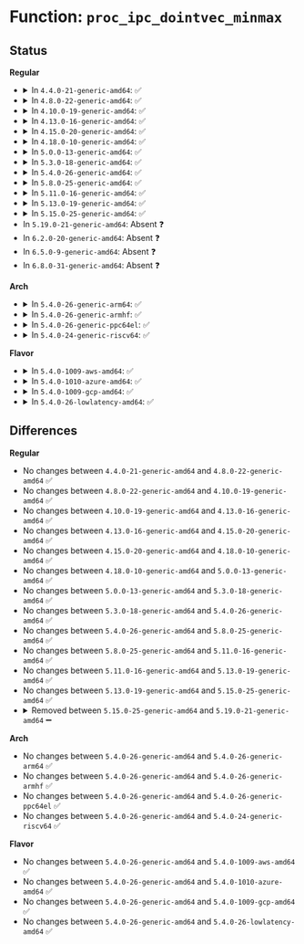 # Function: <code>proc_ipc_dointvec_minmax</code>

## Status
<b>Regular</b>
<ul>
<li>
<details>
<summary>In <code>4.4.0-21-generic-amd64</code>: ✅</summary>

```c
int proc_ipc_dointvec_minmax(struct ctl_table * table, int write, void * buffer, size_t * lenp, loff_t * ppos)
```

```json
{
  "name": "proc_ipc_dointvec_minmax",
  "collision_type": "Unique Static",
  "inline_type": "No",
  "funcs": [
    {
      "addr": 18446744071582169712,
      "name": "proc_ipc_dointvec_minmax",
      "external": false,
      "loc": "ipc/ipc_sysctl.c:41",
      "file": "ipc/ipc_sysctl.c",
      "inline": "seen, unknown",
      "caller_inline": [],
      "caller_func": [
        "ipc/ipc_sysctl.c:proc_ipc_dointvec_minmax_orphans"
      ]
    }
  ],
  "symbols": [
    {
      "addr": 18446744071582169712,
      "name": "proc_ipc_dointvec_minmax",
      "section": ".text",
      "bind": "STB_LOCAL",
      "size": 152
    }
  ]
}
```
</details>
</li>
<li>
<details>
<summary>In <code>4.8.0-22-generic-amd64</code>: ✅</summary>

```c
int proc_ipc_dointvec_minmax(struct ctl_table * table, int write, void * buffer, size_t * lenp, loff_t * ppos)
```

```json
{
  "name": "proc_ipc_dointvec_minmax",
  "collision_type": "Unique Static",
  "inline_type": "No",
  "funcs": [
    {
      "addr": 18446744071582385920,
      "name": "proc_ipc_dointvec_minmax",
      "external": false,
      "loc": "ipc/ipc_sysctl.c:41",
      "file": "ipc/ipc_sysctl.c",
      "inline": "seen, unknown",
      "caller_inline": [],
      "caller_func": [
        "ipc/ipc_sysctl.c:proc_ipc_dointvec_minmax_orphans"
      ]
    }
  ],
  "symbols": [
    {
      "addr": 18446744071582385920,
      "name": "proc_ipc_dointvec_minmax",
      "section": ".text",
      "bind": "STB_LOCAL",
      "size": 152
    }
  ]
}
```
</details>
</li>
<li>
<details>
<summary>In <code>4.10.0-19-generic-amd64</code>: ✅</summary>

```c
int proc_ipc_dointvec_minmax(struct ctl_table * table, int write, void * buffer, size_t * lenp, loff_t * ppos)
```

```json
{
  "name": "proc_ipc_dointvec_minmax",
  "collision_type": "Unique Static",
  "inline_type": "No",
  "funcs": [
    {
      "addr": 18446744071582478112,
      "name": "proc_ipc_dointvec_minmax",
      "external": false,
      "loc": "ipc/ipc_sysctl.c:41",
      "file": "ipc/ipc_sysctl.c",
      "inline": "seen, unknown",
      "caller_inline": [],
      "caller_func": [
        "ipc/ipc_sysctl.c:proc_ipc_dointvec_minmax_orphans"
      ]
    }
  ],
  "symbols": [
    {
      "addr": 18446744071582478112,
      "name": "proc_ipc_dointvec_minmax",
      "section": ".text",
      "bind": "STB_LOCAL",
      "size": 152
    }
  ]
}
```
</details>
</li>
<li>
<details>
<summary>In <code>4.13.0-16-generic-amd64</code>: ✅</summary>

```c
int proc_ipc_dointvec_minmax(struct ctl_table * table, int write, void * buffer, size_t * lenp, loff_t * ppos)
```

```json
{
  "name": "proc_ipc_dointvec_minmax",
  "collision_type": "Unique Static",
  "inline_type": "No",
  "funcs": [
    {
      "addr": 18446744071582558896,
      "name": "proc_ipc_dointvec_minmax",
      "external": false,
      "loc": "ipc/ipc_sysctl.c:41",
      "file": "ipc/ipc_sysctl.c",
      "inline": "seen, unknown",
      "caller_inline": [],
      "caller_func": [
        "ipc/ipc_sysctl.c:proc_ipc_dointvec_minmax_orphans"
      ]
    }
  ],
  "symbols": [
    {
      "addr": 18446744071582558896,
      "name": "proc_ipc_dointvec_minmax",
      "section": ".text",
      "bind": "STB_LOCAL",
      "size": 152
    }
  ]
}
```
</details>
</li>
<li>
<details>
<summary>In <code>4.15.0-20-generic-amd64</code>: ✅</summary>

```c
int proc_ipc_dointvec_minmax(struct ctl_table * table, int write, void * buffer, size_t * lenp, loff_t * ppos)
```

```json
{
  "name": "proc_ipc_dointvec_minmax",
  "collision_type": "Unique Static",
  "inline_type": "No",
  "funcs": [
    {
      "addr": 18446744071582711408,
      "name": "proc_ipc_dointvec_minmax",
      "external": false,
      "loc": "ipc/ipc_sysctl.c:41",
      "file": "ipc/ipc_sysctl.c",
      "inline": "seen, unknown",
      "caller_inline": [],
      "caller_func": [
        "ipc/ipc_sysctl.c:proc_ipc_dointvec_minmax_orphans"
      ]
    }
  ],
  "symbols": [
    {
      "addr": 18446744071582711408,
      "name": "proc_ipc_dointvec_minmax",
      "section": ".text",
      "bind": "STB_LOCAL",
      "size": 152
    }
  ]
}
```
</details>
</li>
<li>
<details>
<summary>In <code>4.18.0-10-generic-amd64</code>: ✅</summary>

```c
int proc_ipc_dointvec_minmax(struct ctl_table * table, int write, void * buffer, size_t * lenp, loff_t * ppos)
```

```json
{
  "name": "proc_ipc_dointvec_minmax",
  "collision_type": "Unique Static",
  "inline_type": "No",
  "funcs": [
    {
      "addr": 18446744071582908384,
      "name": "proc_ipc_dointvec_minmax",
      "external": false,
      "loc": "ipc/ipc_sysctl.c:41",
      "file": "ipc/ipc_sysctl.c",
      "inline": "seen, unknown",
      "caller_inline": [],
      "caller_func": [
        "ipc/ipc_sysctl.c:proc_ipc_dointvec_minmax_orphans"
      ]
    }
  ],
  "symbols": [
    {
      "addr": 18446744071582908384,
      "name": "proc_ipc_dointvec_minmax",
      "section": ".text",
      "bind": "STB_LOCAL",
      "size": 152
    }
  ]
}
```
</details>
</li>
<li>
<details>
<summary>In <code>5.0.0-13-generic-amd64</code>: ✅</summary>

```c
int proc_ipc_dointvec_minmax(struct ctl_table * table, int write, void * buffer, size_t * lenp, loff_t * ppos)
```

```json
{
  "name": "proc_ipc_dointvec_minmax",
  "collision_type": "Unique Static",
  "inline_type": "No",
  "funcs": [
    {
      "addr": 18446744071583017104,
      "name": "proc_ipc_dointvec_minmax",
      "external": false,
      "loc": "ipc/ipc_sysctl.c:41",
      "file": "ipc/ipc_sysctl.c",
      "inline": "seen, unknown",
      "caller_inline": [],
      "caller_func": [
        "ipc/ipc_sysctl.c:proc_ipc_dointvec_minmax_orphans"
      ]
    }
  ],
  "symbols": [
    {
      "addr": 18446744071583017104,
      "name": "proc_ipc_dointvec_minmax",
      "section": ".text",
      "bind": "STB_LOCAL",
      "size": 152
    }
  ]
}
```
</details>
</li>
<li>
<details>
<summary>In <code>5.3.0-18-generic-amd64</code>: ✅</summary>

```c
int proc_ipc_dointvec_minmax(struct ctl_table * table, int write, void * buffer, size_t * lenp, loff_t * ppos)
```

```json
{
  "name": "proc_ipc_dointvec_minmax",
  "collision_type": "Unique Static",
  "inline_type": "No",
  "funcs": [
    {
      "addr": 18446744071583198320,
      "name": "proc_ipc_dointvec_minmax",
      "external": false,
      "loc": "ipc/ipc_sysctl.c:37",
      "file": "ipc/ipc_sysctl.c",
      "inline": "seen, unknown",
      "caller_inline": [],
      "caller_func": [
        "ipc/ipc_sysctl.c:proc_ipc_dointvec_minmax_orphans"
      ]
    }
  ],
  "symbols": [
    {
      "addr": 18446744071583198320,
      "name": "proc_ipc_dointvec_minmax",
      "section": ".text",
      "bind": "STB_LOCAL",
      "size": 152
    }
  ]
}
```
</details>
</li>
<li>
<details>
<summary>In <code>5.4.0-26-generic-amd64</code>: ✅</summary>

```c
int proc_ipc_dointvec_minmax(struct ctl_table * table, int write, void * buffer, size_t * lenp, loff_t * ppos)
```

```json
{
  "name": "proc_ipc_dointvec_minmax",
  "collision_type": "Unique Static",
  "inline_type": "No",
  "funcs": [
    {
      "addr": 18446744071583304112,
      "name": "proc_ipc_dointvec_minmax",
      "external": false,
      "loc": "ipc/ipc_sysctl.c:37",
      "file": "ipc/ipc_sysctl.c",
      "inline": "seen, unknown",
      "caller_inline": [],
      "caller_func": [
        "ipc/ipc_sysctl.c:proc_ipc_dointvec_minmax_orphans"
      ]
    }
  ],
  "symbols": [
    {
      "addr": 18446744071583304112,
      "name": "proc_ipc_dointvec_minmax",
      "section": ".text",
      "bind": "STB_LOCAL",
      "size": 152
    }
  ]
}
```
</details>
</li>
<li>
<details>
<summary>In <code>5.8.0-25-generic-amd64</code>: ✅</summary>

```c
int proc_ipc_dointvec_minmax(struct ctl_table * table, int write, void * buffer, size_t * lenp, loff_t * ppos)
```

```json
{
  "name": "proc_ipc_dointvec_minmax",
  "collision_type": "Unique Static",
  "inline_type": "No",
  "funcs": [
    {
      "addr": 18446744071583635312,
      "name": "proc_ipc_dointvec_minmax",
      "external": false,
      "loc": "ipc/ipc_sysctl.c:37",
      "file": "ipc/ipc_sysctl.c",
      "inline": "seen, unknown",
      "caller_inline": [],
      "caller_func": [
        "ipc/ipc_sysctl.c:proc_ipc_dointvec_minmax_orphans"
      ]
    }
  ],
  "symbols": [
    {
      "addr": 18446744071583635312,
      "name": "proc_ipc_dointvec_minmax",
      "section": ".text",
      "bind": "STB_LOCAL",
      "size": 150
    }
  ]
}
```
</details>
</li>
<li>
<details>
<summary>In <code>5.11.0-16-generic-amd64</code>: ✅</summary>

```c
int proc_ipc_dointvec_minmax(struct ctl_table * table, int write, void * buffer, size_t * lenp, loff_t * ppos)
```

```json
{
  "name": "proc_ipc_dointvec_minmax",
  "collision_type": "Unique Static",
  "inline_type": "No",
  "funcs": [
    {
      "addr": 18446744071583756208,
      "name": "proc_ipc_dointvec_minmax",
      "external": false,
      "loc": "ipc/ipc_sysctl.c:37",
      "file": "ipc/ipc_sysctl.c",
      "inline": "seen, unknown",
      "caller_inline": [],
      "caller_func": [
        "ipc/ipc_sysctl.c:proc_ipc_dointvec_minmax_orphans"
      ]
    }
  ],
  "symbols": [
    {
      "addr": 18446744071583756208,
      "name": "proc_ipc_dointvec_minmax",
      "section": ".text",
      "bind": "STB_LOCAL",
      "size": 150
    }
  ]
}
```
</details>
</li>
<li>
<details>
<summary>In <code>5.13.0-19-generic-amd64</code>: ✅</summary>

```c
int proc_ipc_dointvec_minmax(struct ctl_table * table, int write, void * buffer, size_t * lenp, loff_t * ppos)
```

```json
{
  "name": "proc_ipc_dointvec_minmax",
  "collision_type": "Unique Static",
  "inline_type": "No",
  "funcs": [
    {
      "addr": 18446744071583780336,
      "name": "proc_ipc_dointvec_minmax",
      "external": false,
      "loc": "ipc/ipc_sysctl.c:37",
      "file": "ipc/ipc_sysctl.c",
      "inline": "seen, unknown",
      "caller_inline": [],
      "caller_func": [
        "ipc/ipc_sysctl.c:proc_ipc_dointvec_minmax_orphans"
      ]
    }
  ],
  "symbols": [
    {
      "addr": 18446744071583780336,
      "name": "proc_ipc_dointvec_minmax",
      "section": ".text",
      "bind": "STB_LOCAL",
      "size": 160
    }
  ]
}
```
</details>
</li>
<li>
<details>
<summary>In <code>5.15.0-25-generic-amd64</code>: ✅</summary>

```c
int proc_ipc_dointvec_minmax(struct ctl_table * table, int write, void * buffer, size_t * lenp, loff_t * ppos)
```

```json
{
  "name": "proc_ipc_dointvec_minmax",
  "collision_type": "Unique Static",
  "inline_type": "No",
  "funcs": [
    {
      "addr": 18446744071584142336,
      "name": "proc_ipc_dointvec_minmax",
      "external": false,
      "loc": "ipc/ipc_sysctl.c:37",
      "file": "ipc/ipc_sysctl.c",
      "inline": "seen, unknown",
      "caller_inline": [],
      "caller_func": [
        "ipc/ipc_sysctl.c:proc_ipc_dointvec_minmax_orphans"
      ]
    }
  ],
  "symbols": [
    {
      "addr": 18446744071584142336,
      "name": "proc_ipc_dointvec_minmax",
      "section": ".text",
      "bind": "STB_LOCAL",
      "size": 160
    }
  ]
}
```
</details>
</li>
<li>
In <code>5.19.0-21-generic-amd64</code>: Absent ❓
</li>
<li>
In <code>6.2.0-20-generic-amd64</code>: Absent ❓
</li>
<li>
In <code>6.5.0-9-generic-amd64</code>: Absent ❓
</li>
<li>
In <code>6.8.0-31-generic-amd64</code>: Absent ❓
</li>
</ul>
<b>Arch</b>
<ul>
<li>
<details>
<summary>In <code>5.4.0-26-generic-arm64</code>: ✅</summary>

```c
int proc_ipc_dointvec_minmax(struct ctl_table * table, int write, void * buffer, size_t * lenp, loff_t * ppos)
```

```json
{
  "name": "proc_ipc_dointvec_minmax",
  "collision_type": "Unique Static",
  "inline_type": "No",
  "funcs": [
    {
      "addr": 18446603336495042384,
      "name": "proc_ipc_dointvec_minmax",
      "external": false,
      "loc": "ipc/ipc_sysctl.c:37",
      "file": "ipc/ipc_sysctl.c",
      "inline": "seen, unknown",
      "caller_inline": [],
      "caller_func": [
        "ipc/ipc_sysctl.c:proc_ipc_dointvec_minmax_orphans"
      ]
    }
  ],
  "symbols": [
    {
      "addr": 18446603336495042384,
      "name": "proc_ipc_dointvec_minmax",
      "section": ".text",
      "bind": "STB_LOCAL",
      "size": 196
    }
  ]
}
```
</details>
</li>
<li>
<details>
<summary>In <code>5.4.0-26-generic-armhf</code>: ✅</summary>

```c
int proc_ipc_dointvec_minmax(struct ctl_table * table, int write, void * buffer, size_t * lenp, loff_t * ppos)
```

```json
{
  "name": "proc_ipc_dointvec_minmax",
  "collision_type": "Unique Static",
  "inline_type": "No",
  "funcs": [
    {
      "addr": 3228443600,
      "name": "proc_ipc_dointvec_minmax",
      "external": false,
      "loc": "ipc/ipc_sysctl.c:37",
      "file": "ipc/ipc_sysctl.c",
      "inline": "seen, unknown",
      "caller_inline": [],
      "caller_func": [
        "ipc/ipc_sysctl.c:proc_ipc_dointvec_minmax_orphans"
      ]
    }
  ],
  "symbols": [
    {
      "addr": 3228443600,
      "name": "proc_ipc_dointvec_minmax",
      "section": ".text",
      "bind": "STB_LOCAL",
      "size": 232
    }
  ]
}
```
</details>
</li>
<li>
<details>
<summary>In <code>5.4.0-26-generic-ppc64el</code>: ✅</summary>

```c
int proc_ipc_dointvec_minmax(struct ctl_table * table, int write, void * buffer, size_t * lenp, loff_t * ppos)
```

```json
{
  "name": "proc_ipc_dointvec_minmax",
  "collision_type": "Unique Static",
  "inline_type": "No",
  "funcs": [
    {
      "addr": 13835058055288931584,
      "name": "proc_ipc_dointvec_minmax",
      "external": false,
      "loc": "ipc/ipc_sysctl.c:37",
      "file": "ipc/ipc_sysctl.c",
      "inline": "seen, unknown",
      "caller_inline": [],
      "caller_func": [
        "ipc/ipc_sysctl.c:proc_ipc_dointvec_minmax_orphans"
      ]
    }
  ],
  "symbols": [
    {
      "addr": 13835058055288931584,
      "name": "proc_ipc_dointvec_minmax",
      "section": ".text",
      "bind": "STB_LOCAL",
      "size": 236
    }
  ]
}
```
</details>
</li>
<li>
<details>
<summary>In <code>5.4.0-24-generic-riscv64</code>: ✅</summary>

```c
int proc_ipc_dointvec_minmax(struct ctl_table * table, int write, void * buffer, size_t * lenp, loff_t * ppos)
```

```json
{
  "name": "proc_ipc_dointvec_minmax",
  "collision_type": "Unique Static",
  "inline_type": "No",
  "funcs": [
    {
      "addr": 18446743936274318138,
      "name": "proc_ipc_dointvec_minmax",
      "external": false,
      "loc": "ipc/ipc_sysctl.c:37",
      "file": "ipc/ipc_sysctl.c",
      "inline": "seen, unknown",
      "caller_inline": [],
      "caller_func": [
        "ipc/ipc_sysctl.c:proc_ipc_dointvec_minmax_orphans"
      ]
    }
  ],
  "symbols": [
    {
      "addr": 18446743936274318138,
      "name": "proc_ipc_dointvec_minmax",
      "section": ".text",
      "bind": "STB_LOCAL",
      "size": 118
    }
  ]
}
```
</details>
</li>
</ul>
<b>Flavor</b>
<ul>
<li>
<details>
<summary>In <code>5.4.0-1009-aws-amd64</code>: ✅</summary>

```c
int proc_ipc_dointvec_minmax(struct ctl_table * table, int write, void * buffer, size_t * lenp, loff_t * ppos)
```

```json
{
  "name": "proc_ipc_dointvec_minmax",
  "collision_type": "Unique Static",
  "inline_type": "No",
  "funcs": [
    {
      "addr": 18446744071583272848,
      "name": "proc_ipc_dointvec_minmax",
      "external": false,
      "loc": "ipc/ipc_sysctl.c:37",
      "file": "ipc/ipc_sysctl.c",
      "inline": "seen, unknown",
      "caller_inline": [],
      "caller_func": [
        "ipc/ipc_sysctl.c:proc_ipc_dointvec_minmax_orphans"
      ]
    }
  ],
  "symbols": [
    {
      "addr": 18446744071583272848,
      "name": "proc_ipc_dointvec_minmax",
      "section": ".text",
      "bind": "STB_LOCAL",
      "size": 152
    }
  ]
}
```
</details>
</li>
<li>
<details>
<summary>In <code>5.4.0-1010-azure-amd64</code>: ✅</summary>

```c
int proc_ipc_dointvec_minmax(struct ctl_table * table, int write, void * buffer, size_t * lenp, loff_t * ppos)
```

```json
{
  "name": "proc_ipc_dointvec_minmax",
  "collision_type": "Unique Static",
  "inline_type": "No",
  "funcs": [
    {
      "addr": 18446744071583209984,
      "name": "proc_ipc_dointvec_minmax",
      "external": false,
      "loc": "ipc/ipc_sysctl.c:37",
      "file": "ipc/ipc_sysctl.c",
      "inline": "seen, unknown",
      "caller_inline": [],
      "caller_func": [
        "ipc/ipc_sysctl.c:proc_ipc_dointvec_minmax_orphans"
      ]
    }
  ],
  "symbols": [
    {
      "addr": 18446744071583209984,
      "name": "proc_ipc_dointvec_minmax",
      "section": ".text",
      "bind": "STB_LOCAL",
      "size": 152
    }
  ]
}
```
</details>
</li>
<li>
<details>
<summary>In <code>5.4.0-1009-gcp-amd64</code>: ✅</summary>

```c
int proc_ipc_dointvec_minmax(struct ctl_table * table, int write, void * buffer, size_t * lenp, loff_t * ppos)
```

```json
{
  "name": "proc_ipc_dointvec_minmax",
  "collision_type": "Unique Static",
  "inline_type": "No",
  "funcs": [
    {
      "addr": 18446744071583256880,
      "name": "proc_ipc_dointvec_minmax",
      "external": false,
      "loc": "ipc/ipc_sysctl.c:37",
      "file": "ipc/ipc_sysctl.c",
      "inline": "seen, unknown",
      "caller_inline": [],
      "caller_func": [
        "ipc/ipc_sysctl.c:proc_ipc_dointvec_minmax_orphans"
      ]
    }
  ],
  "symbols": [
    {
      "addr": 18446744071583256880,
      "name": "proc_ipc_dointvec_minmax",
      "section": ".text",
      "bind": "STB_LOCAL",
      "size": 152
    }
  ]
}
```
</details>
</li>
<li>
<details>
<summary>In <code>5.4.0-26-lowlatency-amd64</code>: ✅</summary>

```c
int proc_ipc_dointvec_minmax(struct ctl_table * table, int write, void * buffer, size_t * lenp, loff_t * ppos)
```

```json
{
  "name": "proc_ipc_dointvec_minmax",
  "collision_type": "Unique Static",
  "inline_type": "No",
  "funcs": [
    {
      "addr": 18446744071583351408,
      "name": "proc_ipc_dointvec_minmax",
      "external": false,
      "loc": "ipc/ipc_sysctl.c:37",
      "file": "ipc/ipc_sysctl.c",
      "inline": "seen, unknown",
      "caller_inline": [],
      "caller_func": [
        "ipc/ipc_sysctl.c:proc_ipc_dointvec_minmax_orphans"
      ]
    }
  ],
  "symbols": [
    {
      "addr": 18446744071583351408,
      "name": "proc_ipc_dointvec_minmax",
      "section": ".text",
      "bind": "STB_LOCAL",
      "size": 152
    }
  ]
}
```
</details>
</li>
</ul>

## Differences
<b>Regular</b>
<ul>
<li>
No changes between <code>4.4.0-21-generic-amd64</code> and <code>4.8.0-22-generic-amd64</code> ✅
</li>
<li>
No changes between <code>4.8.0-22-generic-amd64</code> and <code>4.10.0-19-generic-amd64</code> ✅
</li>
<li>
No changes between <code>4.10.0-19-generic-amd64</code> and <code>4.13.0-16-generic-amd64</code> ✅
</li>
<li>
No changes between <code>4.13.0-16-generic-amd64</code> and <code>4.15.0-20-generic-amd64</code> ✅
</li>
<li>
No changes between <code>4.15.0-20-generic-amd64</code> and <code>4.18.0-10-generic-amd64</code> ✅
</li>
<li>
No changes between <code>4.18.0-10-generic-amd64</code> and <code>5.0.0-13-generic-amd64</code> ✅
</li>
<li>
No changes between <code>5.0.0-13-generic-amd64</code> and <code>5.3.0-18-generic-amd64</code> ✅
</li>
<li>
No changes between <code>5.3.0-18-generic-amd64</code> and <code>5.4.0-26-generic-amd64</code> ✅
</li>
<li>
No changes between <code>5.4.0-26-generic-amd64</code> and <code>5.8.0-25-generic-amd64</code> ✅
</li>
<li>
No changes between <code>5.8.0-25-generic-amd64</code> and <code>5.11.0-16-generic-amd64</code> ✅
</li>
<li>
No changes between <code>5.11.0-16-generic-amd64</code> and <code>5.13.0-19-generic-amd64</code> ✅
</li>
<li>
No changes between <code>5.13.0-19-generic-amd64</code> and <code>5.15.0-25-generic-amd64</code> ✅
</li>
<li>
<details>
<summary>Removed between <code>5.15.0-25-generic-amd64</code> and <code>5.19.0-21-generic-amd64</code> ➖</summary>

```c
int proc_ipc_dointvec_minmax(struct ctl_table * table, int write, void * buffer, size_t * lenp, loff_t * ppos)
```
</details>
</li>
</ul>
<b>Arch</b>
<ul>
<li>
No changes between <code>5.4.0-26-generic-amd64</code> and <code>5.4.0-26-generic-arm64</code> ✅
</li>
<li>
No changes between <code>5.4.0-26-generic-amd64</code> and <code>5.4.0-26-generic-armhf</code> ✅
</li>
<li>
No changes between <code>5.4.0-26-generic-amd64</code> and <code>5.4.0-26-generic-ppc64el</code> ✅
</li>
<li>
No changes between <code>5.4.0-26-generic-amd64</code> and <code>5.4.0-24-generic-riscv64</code> ✅
</li>
</ul>
<b>Flavor</b>
<ul>
<li>
No changes between <code>5.4.0-26-generic-amd64</code> and <code>5.4.0-1009-aws-amd64</code> ✅
</li>
<li>
No changes between <code>5.4.0-26-generic-amd64</code> and <code>5.4.0-1010-azure-amd64</code> ✅
</li>
<li>
No changes between <code>5.4.0-26-generic-amd64</code> and <code>5.4.0-1009-gcp-amd64</code> ✅
</li>
<li>
No changes between <code>5.4.0-26-generic-amd64</code> and <code>5.4.0-26-lowlatency-amd64</code> ✅
</li>
</ul>
